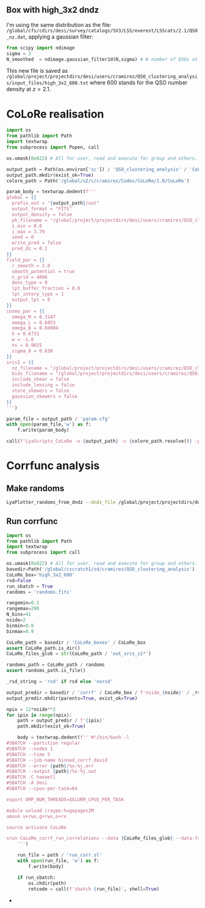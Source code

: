 ## Box with high_3x2 dndz

I'm using the same distribution as the file:
```/global/cfs/cdirs/desi/survey/catalogs/SV3/LSS/everest/LSScats/2.1/QSO_nz.dat```, applying a gaussian filter:
```python
from scipy import ndimage
sigma = 3
N_smoothed  = ndimage.gaussian_filter1d(N,sigma) # N number of QSOs at each z
```

This new file is saved as ```/global/project/projectdirs/desi/users/cramirez/QSO_clustering_analysis/input_files/high_3x2_600.txt``` where 600 stands for the QSO number density at $z > 2.1$.

# CoLoRe realisation
``` python
import os
from pathlib import Path
import textwrap
from subprocess import Popen, call

os.umask(0o022) # All for user, read and execute for group and others.

output_path = Path(os.environ['sc']) / 'QSO_clustering_analysis' / 'CoLoRe_boxes' / 'high_3x2_600'
output_path.mkdir(exist_ok=True)
colore_path = Path('/global/u2/c/cramirez/Codes/CoLoRe/1.0/CoLoRe')

param_body = textwrap.dedent(f'''
global = {{
  prefix_out = "{output_path}/out"
  output_format = "FITS"
  output_density = false
  pk_filename = "/global/project/projectdirs/desi/users/cramirez/QSO_clustering_analysis/input_files/PlanckDR12_kmax_matterpower_z0.dat"
  z_min = 0.8
  z_max = 3.79
  seed = 0
  write_pred = false
  pred_dz = 0.1
}}
field_par = {{
  r_smooth = 2.0
  smooth_potential = true
  n_grid = 4096
  dens_type = 0
  lpt_buffer_fraction = 0.6
  lpt_interp_type = 1
  output_lpt = 0
}}
cosmo_par = {{
  omega_M = 0.3147
  omega_L = 0.6853
  omega_B = 0.04904
  h = 0.6731
  w = -1.0
  ns = 0.9655
  sigma_8 = 0.830
}}
srcs1 = {{
  nz_filename = "/global/project/projectdirs/desi/users/cramirez/QSO_clustering_analysis/input_files/high_3x2_600.txt"
  bias_filename = "/global/project/projectdirs/desi/users/cramirez/QSO_clustering_analysis/input_files/Bz_qso_G18.txt"
  include_shear = false
  include_lensing = false
  store_skewers = false
  gaussian_skewers = false
}}
''')

param_file = output_path / 'param.cfg'
with open(param_file,'w') as f:
    f.write(param_body)

call(f'LyaScripts_CoLoRe -o {output_path} -c {colore_path.resolve()} -p {param_file.resolve()} -e CoLoRe --node 32 --run-sbatch', shell=True)
```

# Corrfunc analysis
## Make randoms
``` bash
LyaPlotter_randoms_from_dndz --dndz_file /global/project/projectdirs/desi/users/cramirez/QSO_clustering_analysis/input_files/high_3x2_600.txt --out-cat /global/cscratch1/sd/cramirez/QSO_clustering_analysis/CoLoRe_boxes/high_3x2_600/randoms.fits --zmin 0.8 --zmax 3.79 --factor 1 --log-level DEBUG
```

## Run corrfunc
``` python
import os
from pathlib import Path
import textwrap
from subprocess import call

os.umask(0o022) # All for user, read and execute for group and others.
basedir=Path('/global/cscratch1/sd/cramirez/QSO_clustering_analysis')
CoLoRe_box='high_3x2_600'
rsd=False
run_sbatch = True
randoms = 'randoms.fits'

rangemin=0.1
rangemax=200
N_bins=41
nside=2
binmin=0.8
binmax=0.9

CoLoRe_path = basedir / 'CoLoRe_boxes' / CoLoRe_box
assert CoLoRe_path.is_dir()
CoLoRe_files_glob = str(CoLoRe_path / 'out_srcs_s1*')

randoms_path = CoLoRe_path / randoms
assert randoms_path.is_file()

_rsd_string = 'rsd' if rsd else 'norsd'

output_predir = basedir / 'corrf' / CoLoRe_box / f'nside_{nside}' / _rsd_string / f'{rangemin}_{rangemax}_{N_bins}' / f'{binmin}_{binmax}' / '0'
output_predir.mkdir(parents=True, exist_ok=True)

npix = 12*nside**2
for ipix in range(npix):
    path = output_predir / f'{ipix}'
    path.mkdir(exist_ok=True)

    body = textwrap.dedent(f'''#!/bin/bash -l
#SBATCH --partition regular
#SBATCH --nodes 1
#SBATCH --time 5
#SBATCH --job-name binned_corrf_david
#SBATCH --error {path}/%x-%j.err
#SBATCH --output {path}/%x-%j.out
#SBATCH -C haswell
#SBATCH -A desi
#SBATCH --cpus-per-task=64

export OMP_NUM_THREADS=$SLURM_CPUS_PER_TASK

module unload craype-hugepages2M
umask u+rwx,g+rwx,o+rx

source activate CoLoRe

srun CoLoRe_corrf_run_correlations --data {CoLoRe_files_glob} --data-format CoLoRe --randoms {str(randoms_path)} --out-dir {str(path)} --log-level DEBUG --nthreads ${{SLURM_CPUS_PER_TASK}} --zmin-covd 0.79 --zmax-covd 3.8 --zstep-covd 0.005 --zmin {binmin} --zmax {binmax} --nside {nside} --pixel-mask {ipix} --min-bin {rangemin} --max-bin {rangemax} --n-bins {N_bins} --compute-npoles 0 2 4
    ''')

    run_file = path / 'run_corr.sl'
    with open(run_file, 'w') as f:
        f.write(body)

    if run_sbatch:
        os.chdir(path)
        retcode = call(f'sbatch {run_file}', shell=True)
```

-